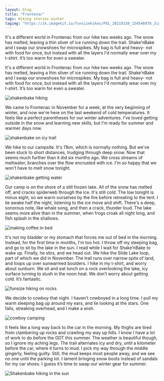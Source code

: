 ```yaml
---
layout: blog
title: "Frontenac"
tags: Hiking stories winter
tagimg: "https://ik.imagekit.io/funsizehikes/PXL_20210320_154546978_JigxCblMB.jpg?tr=w-320"
---
```


It's a different world in Frontenac from our hike two weeks ago. The snow has melted, leaving a thin sliver of ice running down the trail. Shake’nBake and I swap our snowshoes for microspikes. My bag is full and heavy- not with food for once, but instead with all the layers I'd normally wear over my t-shirt. It’s too warm for even a sweater.


It's a different world in Frontenac from our hike two weeks ago. The snow has melted, leaving a thin sliver of ice running down the trail. Shake’nBake and I swap our snowshoes for microspikes. My bag is full and heavy- not with food for once, but instead with all the layers I'd normally wear over my t-shirt. It’s too warm for even a sweater.

![shakenbake hiking](https://ik.imagekit.io/funsizehikes/PXL_20210319_193137898.PORTRAIT_tJLxlUoFW.jpg?tr=w-640)

We came to Frontenac in November for a week, at the very beginning of winter, and now we're here on the last weekend of cold temperatures. It feels like a perfect parentheses for our winter adventures. I’ve loved getting outside in the snow and learning new skills, but I’m ready for summer and warmer days now.

![shakenbake on icy trail](https://ik.imagekit.io/funsizehikes/PXL_20210319_180632003_Vt-DsJFCV.jpg?tr=w-640)

We hike to our campsite. It's 11km, which is normally nothing. But we've been stuck to short distances, trudging through deep snow. Now that seems much further than it did six months ago. We cross streams of meltwater, branches over the flow encrusted with ice. I'm so happy that we won't have to melt snow tonight.

![shakenbake getting water](https://ik.imagekit.io/funsizehikes/PXL_20210319_191029248_c1WDOkrjp.jpg?tr=w-640)

Our camp is on the shore of a still frozen lake. All of the snow has melted off, and cracks spiderweb through the ice. It's still cold. The low tonight is minus eight, so we warm ourselves by the fire before retreating to the tent. I lie awake half the night, listening to the ice move and shift. There's a deep, sonorous note, like whale song, and then a crack, thunder loud. The lake seems more alive than in the summer, when frogs croak all night long, and fish splash in the shallows.

![making coffee in bed](https://ik.imagekit.io/funsizehikes/PXL_20210320_140403492.PORTRAIT_cQV7lTJFX.jpg?tr=w-640)

It's not my bladder or my stomach that forces me out of bed in the morning. Instead, for the first time in months, I'm too hot. I throw off my sleeping bag, and go to sit by the lake in the sun. I read while I wait for Shake’nBake to wake up. Finally, he stirs, and we head out. We hike the Slide Lake loop, part of which we did in November. The trail runs over narrow spits of land, and loops up over sunwarmed boulders. I hike in my t-shirt, and worry about sunburn. We sit and eat lunch on a rock overlooking the lake, icy surface turning to slush in the noon heat. We don’t worry about getting cold. It’s fantastic.

![funsize hiking on rocks](https://ik.imagekit.io/funsizehikes/PXL_20210320_164833363_YXr2B3T05.jpg?tr=w-640)

We decide to cowboy that night. I haven’t cowboyed in a long time. I pull my warm sleeping bag up around my ears, and lie looking at the stars. One falls, streaking overhead, and I make a wish. 

![cowboy camping](https://ik.imagekit.io/funsizehikes/PXL_20210321_123248547_dX1vXIabn.jpg?tr=w-640)

It feels like a long way back to the car in the morning. My thighs are tired from clambering up rocks and crawling my way up hills. I know I have a lot of work to do before the GDT this summer. The weather is beautiful though, so I ignore my aching legs. The trail alternates icy and dry, until a kilometer before the car, where it turns to mud. I pick my way through the middle gingerly, feeling guilty. Still, the mud keeps most people away, and we see no one until the parking lot. I lament bringing snow boots instead of sandals for my car shoes. I guess it’s time to swap our winter gear for summer. 

![Shakenbake hiking in the sun](https://ik.imagekit.io/funsizehikes/PXL_20210320_150008278_RHhs2maai.jpg?tr=w-640)
